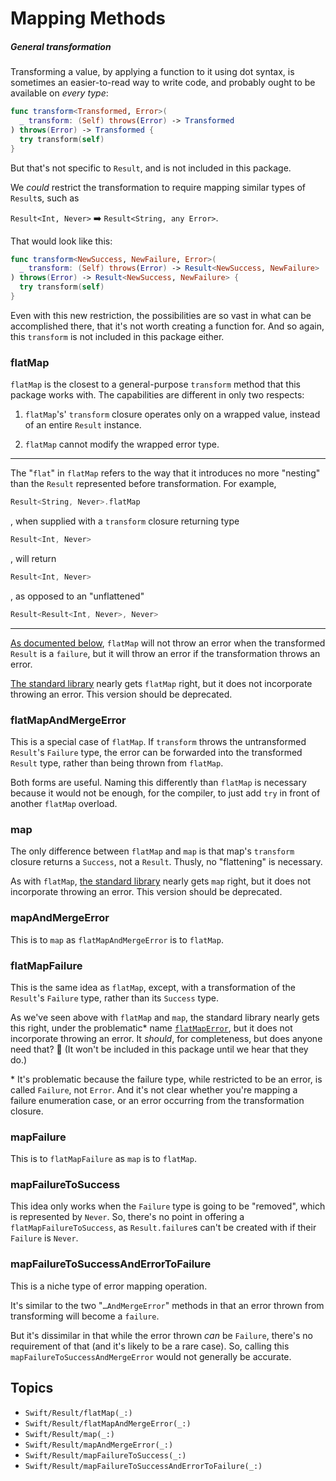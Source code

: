 # Mapping Methods

##### General transformation

Transforming a value, by applying a function to it using dot syntax, is sometimes an easier-to-read way to write code, and probably ought to be available on *every type*: 

```swift
func transform<Transformed, Error>(
  _ transform: (Self) throws(Error) -> Transformed
) throws(Error) -> Transformed {
  try transform(self)
}
```

But that's not specific to `Result`, and is not included in this package.

We *could* restrict the transformation to require mapping similar types of `Result`s, such as 

`Result<Int, Never>` ➡️ `Result<String, any Error>`.

That would look like this:

```swift
func transform<NewSuccess, NewFailure, Error>(
  _ transform: (Self) throws(Error) -> Result<NewSuccess, NewFailure>
) throws(Error) -> Result<NewSuccess, NewFailure> {
  try transform(self)
}
```

Even with this new restriction, the possibilities are so vast in what can be accomplished there, that it's not worth creating a function for. And so again, this `transform` is not included in this package either.

### flatMap

`flatMap` is the closest to a general-purpose `transform` method that this package works with. The capabilities are different in only two respects: 

1. `flatMap`'s' `transform` closure operates only on a wrapped value, instead of an entire `Result` instance.

2. `flatMap` cannot modify the wrapped error type.

---

The "`flat`" in `flatMap` refers to the way that it introduces no more "nesting" than the `Result` represented before transformation. For example, 

```swift
Result<String, Never>.flatMap
```
, when supplied with a `transform` closure returning type 

```swift
Result<Int, Never>
```
, will return 

```swift
Result<Int, Never>
```
, as opposed to an "unflattened"

```swift
Result<Result<Int, Never>, Never>
```

---

[As documented below](doc:Swift/Result/flatMap(_:)), `flatMap` will not throw an error when the transformed `Result` is a `failure`, but it will throw an error if the transformation throws an error.

[The standard library](https://developer.apple.com/documentation/swift/result/flatMap(_:)) nearly gets `flatMap` right, but it does not incorporate throwing an error. This version should be deprecated.

### flatMapAndMergeError

This is a special case of `flatMap`. If `transform` throws the untransformed `Result`'s `Failure` type, the error can be forwarded into the transformed `Result` type, rather than being thrown from `flatMap`. 

Both forms are useful. Naming this differently than `flatMap` is necessary because it would not be enough, for the compiler, to just add `try` in front of another `flatMap` overload.

### map

The only difference between `flatMap` and `map` is that map's `transform` closure returns a `Success`, not a `Result`. Thusly, no "flattening" is necessary. 

As with `flatMap`, [the standard library](https://developer.apple.com/documentation/swift/result/map(_:)) nearly gets `map` right, but it does not incorporate throwing an error. This version should be deprecated.

### mapAndMergeError

This is to `map` as `flatMapAndMergeError` is to `flatMap`.

### flatMapFailure

This is the same idea as `flatMap`, except, with a transformation of the `Result`'s `Failure` type, rather than its `Success` type.

As we've seen above with `flatMap` and `map`, the standard library nearly gets this right, under the problematic* name [`flatMapError`](https://developer.apple.com/documentation/swift/result/flatMapError(_:)), but it does not incorporate throwing an error. It *should*, for completeness, but does anyone need that? 🤔 (It won't be included in this package until we hear that they do.)

\* It's problematic because the failure type, while restricted to be an error, is called `Failure`, not `Error`. And it's not clear whether you're mapping a failure enumeration case, or an error occurring from the transformation closure. 

### mapFailure

This is to `flatMapFailure` as `map` is to `flatMap`.

### mapFailureToSuccess

This idea only works when the `Failure` type is going to be "removed", which is represented by `Never`. So, there's no point in offering a `flatMapFailureToSuccess`, as `Result.failure`s can't be created with if their `Failure` is `Never`.

### mapFailureToSuccessAndErrorToFailure

This is a niche type of error mapping operation.  

It's similar to the two "`…AndMergeError`" methods in that an error thrown from transforming will become a `failure`.

But it's dissimilar in that while the error thrown *can* be `Failure`, there's no requirement of that (and it's likely to be a rare case). So, calling this `mapFailureToSuccessAndMergeError` would not generally be accurate.

## Topics

- ``Swift/Result/flatMap(_:)``
- ``Swift/Result/flatMapAndMergeError(_:)``
- ``Swift/Result/map(_:)``
- ``Swift/Result/mapAndMergeError(_:)``
- ``Swift/Result/mapFailureToSuccess(_:)``
- ``Swift/Result/mapFailureToSuccessAndErrorToFailure(_:)``
